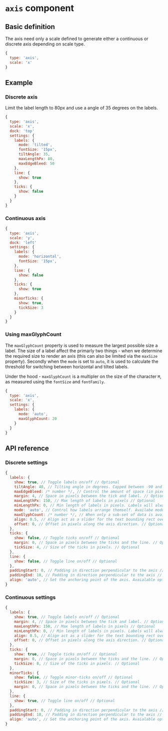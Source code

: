 # `axis` component

## Basic definition

The axis need only a scale defined to generate either a continuous or discrete axis depending on scale type.

```js
{
  type: 'axis',
  scale: 'x'
}
```

## Example

### Discrete axis

Limit the label length to 80px and use a angle of 35 degrees on the labels.

```js
{
  type: 'axis',
  scale: 'x',
  dock: 'top'
  settings: {
    labels: {
      mode: 'tilted',
      fontSize: '15px',
      tiltAngle: 35,
      maxLengthPx: 80,
      maxEdgeBleed: 50
    },
    line: {
      show: true
    },
    ticks: {
      show: false
    }
  }
}
```

### Continuous axis

```js
{
  type: 'axis',
  scale: 'y',
  dock: 'left'
  settings: {
    labels: {
      mode: 'horizontal',
      fontSize: '15px',
    },
    line: {
      show: false
    },
    ticks: {
      show: true
    },
    minorTicks: {
      show: true,
      tickSize: 3
    }
  }
}
```

### Using maxGlyphCount

The `maxGlyphCount` property is used to measure the largest possible size a label. The size of a label affect the primarly two things - when we determine the required size to render an axis (this can also be limited via the `maxSize` property). Secondly when the `mode` is set to `auto`, it is used to calculate the threshold for switching between horizontal and tilted labels.

Under the hood - `maxGlyphCount` is a multipler on the size of the character `M`, as measured using the `fontSize` and `fontFamily`.

```js
{
  type: 'axis',
  scale: 'x',
  settings: {
    labels: {
      mode: 'auto',
      maxGlyphCount: 20
    }
  }
}
```

## API reference

### Discrete settings

```js
{
  labels: { 
    show: true, // Toggle labels on/off // Optional
    tiltAngle: 40, // Tilting angle in degrees. Capped between -90 and 90. Only applicable when labels are in `tilted` mode. // Optional
    maxEdgeBleed: /* number */, // Control the amount of space (in pixels) that labes can occupy outside their docking area. Only applicable when labels are in `tilted` mode. // Optional
    margin: 4, // Space in pixels between the tick and label. // Optional
    maxLengthPx: 150, // Max length of labels in pixels // Optional
    minLengthPx: 0, // Min length of labels in pixels. Labels will always at least require this much space // Optional
    mode: 'auto', // Control how labels arrange themself. Availabe modes are `auto`, `horizontal`, `layered` and `tilted`. When set to `auto` the axis determines the best possible layout in the current context. // Optional
    maxGlyphCount: /* number */, // When only a sub-set of data is available, ex. when paging. This property can be used to let the axis estimate how much space the labels will consume, allowing it to give a consistent space estimate over the entire dataset when paging. // Optional
    align: 0.5, // Align act as a slider for the text bounding rect over the item bandwidth, given that the item have a bandwidth. Except when labels are tilted, then the align is a pure align that shifts the position of the label anchoring point. // Optional
    offset: 0, // Offset in pixels along the axis direction. // Optional
  },
  ticks: { 
    show: false, // Toggle ticks on/off // Optional
    margin: 0, // Space in pixels between the ticks and the line. // Optional
    tickSize: 4, // Size of the ticks in pixels. // Optional
  },
  line: { 
    show: false, // Toggle line on/off // Optional
  },
  paddingStart: 0, // Padding in direction perpendicular to the axis // Optional
  paddingEnd: 10, // Padding in direction perpendicular to the axis // Optional
  align: 'auto', // Set the anchoring point of the axis. Avaialable options are `auto/left/right/bottom/top`. In `auto` the axis determines the best option. The options are restricted based on the axis orientation, a vertical axis may only anchor on `left` or `right` // Optional
}
```


### Continuous settings

```js
{
  labels: { 
    show: true, // Toggle labels on/off // Optional
    margin: 4, // Space in pixels between the tick and label. // Optional
    maxLengthPx: 150, // Max length of labels in pixels // Optional
    minLengthPx: 0, // Min length of labels in pixels. Labels will always at least require this much space // Optional
    align: 0.5, // Align act as a slider for the text bounding rect over the item bandwidth, given that the item have a bandwidth. // Optional
    offset: 0, // Offset in pixels along the axis direction. // Optional
  },
  ticks: { 
    show: true, // Toggle ticks on/off // Optional
    margin: 0, // Space in pixels between the ticks and the line. // Optional
    tickSize: 8, // Size of the ticks in pixels. // Optional
  },
  minorTicks: { 
    show: false, // Toggle minor-ticks on/off // Optional
    tickSize: 3, // Size of the ticks in pixels. // Optional
    margin: 0, // Space in pixels between the ticks and the line. // Optional
  },
  line: { 
    show: true, // Toggle line on/off // Optional
  },
  paddingStart: 0, // Padding in direction perpendicular to the axis // Optional
  paddingEnd: 10, // Padding in direction perpendicular to the axis // Optional
  align: 'auto', // Set the anchoring point of the axis. Avaialable options are `auto/left/right/bottom/top`. In `auto` the axis determines the best option. The options are restricted based on the axis orientation, a vertical axis may only anchor on `left` or `right` // Optional
}
```

